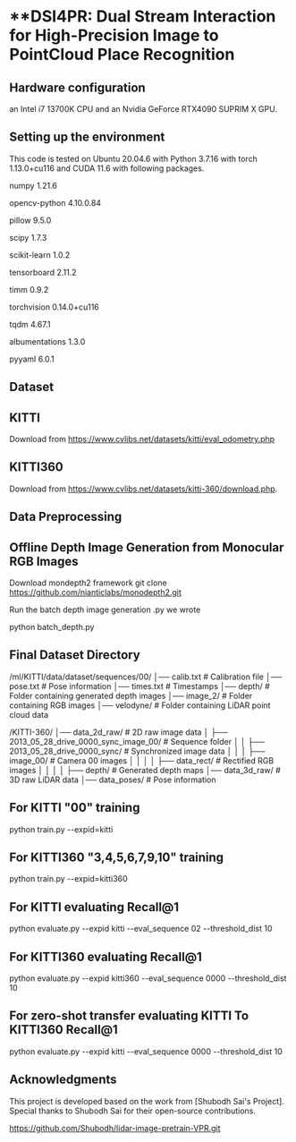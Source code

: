 # **DSI4PR: Dual Stream Interaction for High-Precision Image to PointCloud Place Recognition

## **Hardware configuration**

an Intel i7 13700K CPU and an Nvidia GeForce
RTX4090 SUPRIM X GPU. 

## **Setting up the environment**

This code is tested on Ubuntu 20.04.6 with Python 3.7.16 with torch 1.13.0+cu116 and CUDA 11.6 with following packages.

numpy                     1.21.6

opencv-python             4.10.0.84

pillow                    9.5.0 

scipy                     1.7.3 

scikit-learn              1.0.2  

tensorboard               2.11.2  

timm                      0.9.2  

torchvision               0.14.0+cu116 

tqdm                      4.67.1   

albumentations            1.3.0  

pyyaml                    6.0.1 

## **Dataset**

## **KITTI**

Download from https://www.cvlibs.net/datasets/kitti/eval_odometry.php

## **KITTI360**

Download from https://www.cvlibs.net/datasets/kitti-360/download.php.

## **Data Preprocessing**
## **Offline Depth Image Generation from Monocular RGB Images**
Download mondepth2 framework git clone https://github.com/nianticlabs/monodepth2.git

Run the batch depth image generation .py we wrote 

python batch_depth.py

## **Final Dataset Directory**
/ml/KITTI/data/dataset/sequences/00/
│── calib.txt           # Calibration file
│── pose.txt            # Pose information
│── times.txt           # Timestamps
│── depth/              # Folder containing generated depth images
│── image_2/            # Folder containing RGB images
│── velodyne/           # Folder containing LiDAR point cloud data

/KITTI-360/
│── data_2d_raw/                                      # 2D raw image data
│   ├── 2013_05_28_drive_0000_sync_image_00/          # Sequence folder
│   │   ├── 2013_05_28_drive_0000_sync/               # Synchronized image data
│   │   │   ├── image_00/                             # Camera 00 images
│   │   │   │   ├── data_rect/                        # Rectified RGB images
│   │   │   │   ├── depth/                            # Generated depth maps
│── data_3d_raw/                                      # 3D raw LiDAR data
│── data_poses/                                       # Pose information

## **For KITTI "00" training**

python train.py --expid=kitti

## **For KITTI360 "3,4,5,6,7,9,10" training**

python train.py --expid=kitti360

## **For KITTI evaluating Recall@1**

python evaluate.py --expid kitti --eval_sequence 02 --threshold_dist 10

## **For KITTI360 evaluating Recall@1**

python evaluate.py --expid kitti360 --eval_sequence 0000 --threshold_dist 10

## **For zero-shot transfer evaluating KITTI To KITTI360 Recall@1**

python evaluate.py --expid kitti --eval_sequence 0000 --threshold_dist 10











## **Acknowledgments**

This project is developed based on the work from [Shubodh Sai's Project]. Special thanks to Shubodh Sai for their open-source contributions.




https://github.com/Shubodh/lidar-image-pretrain-VPR.git
